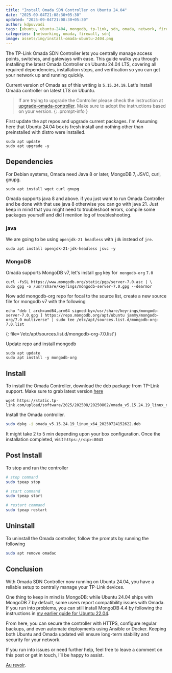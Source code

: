 ```yaml
---
title: "Install Omada SDN Controller on Ubuntu 24.04"
date: "2025-09-04T21:08:30+05:30"
updated: "2025-09-04T21:08:30+05:30"
author: kdpuvvadi
tags: [ubuntu, ubuntu-2404, mongodb, tp-link, sdn, omada, network, firewall, gateway, vpn, proxmox]
categories: [networking, omada, firewall, sdn]
image: assets/img/install-omada-ubuntu-2404.png
---
```


The TP-Link Omada SDN Controller lets you centrally manage access points, switches, and gateways with ease. This guide walks you through installing the latest Omada Controller on Ubuntu 24.04 LTS, covering all required dependencies, installation steps, and verification so you can get your network up and running quickly.

Current version of Omada as of this writing is `5.15.24.19`. Let's Install Omada controller on latest LTS on Ubuntu. 

> If are trying to upgrade the Controller please check the instruction at [upgrade-omada-controller](/posts/upgrade-omada-controller). Make sure to adopt the instructions based on your version.
{: .prompt-info }

First update the apt repos and upgrade current packages. I'm Assuming here that Ubuntu 24.04 box is fresh install and nothing other than preinstalled with distro were installed.

```shell
sudo apt update
sudo apt upgrade -y
```

## Dependencies

For Debian systems, Omada need Java 8 or later, MongoDB 7, JSVC, curl, gnupg.

```shell
sudo apt install wget curl gnupg
```

Omada supports java 8 and above. if you just want to run Omada Controller and be done with that use java 8 otherwise you can go with java 21. Just keep in mind that you might need to troubleshoot errors, compile some packages yourself and did I mention log of troubleshooting.

### java

We are going to be using `openjdk-21 headless` with `jdk` instead of `jre`. 

```shell
sudo apt install openjdk-21-jdk-headless jsvc -y
```

### MongoDB

Omada supports MongoDB v7, let's install `gpg` key for` mongodb-org` `7.0`

```shell
curl -fsSL https://www.mongodb.org/static/pgp/server-7.0.asc | \
sudo gpg -o /usr/share/keyrings/mongodb-server-7.0.gpg --dearmor
```

Now add mongodb-org repo for focal to the source list, create a new source file for mongodb v7 with the following

```shell
echo "deb [ arch=amd64,arm64 signed-by=/usr/share/keyrings/mongodb-server-7.0.gpg ] https://repo.mongodb.org/apt/ubuntu jammy/mongodb-org/7.0 multiverse" | sudo tee /etc/apt/sources.list.d/mongodb-org-7.0.list
```
{: file='/etc/apt/sources.list.d/mongodb-org-7.0.list'}

Update repo and install mongodb

```shell
sudo apt update
sudo apt install -y mongodb-org
```

## Install 

To install the Omada Controller, download the deb package from TP-Link support. Make sure to grab latest version [here](https://support.omadanetworks.com/us/product/omada-software-controller/?resourceType=download)

```shell
wget https://static.tp-link.com/upload/software/2025/202508/20250802/omada_v5.15.24.19_linux_x64_20250724152622.deb
```

Install the Omada controller. 

```bash
sudo dpkg -i omada_v5.15.24.19_linux_x64_20250724152622.deb
```

It might take 2 to 5 min depending upon your box configuration. Once the installation completed, visit `https://<ip>:8043`

## Post Install

To stop and run the controller

```bash
# stop command
sudo tpeap stop

# start command
sudo tpeap start

# restart command
sudo tpeap restart
```

## Uninstall

To uninstall the Omada controller, follow the prompts by running the following

```bash
sudo apt remove omadac
```

## Conclusion

With Omada SDN Controller now running on Ubuntu 24.04, you have a reliable setup to centrally manage your TP-Link devices.  

One thing to keep in mind is MongoDB: while Ubuntu 24.04 ships with MongoDB 7 by default, some users report compatibility issues with Omada. If you run into problems, you can still install MongoDB 4.4 by following the instructions in [my earlier guide for Ubuntu 22.04](/posts/omada-sdn-controller-ubuntu-22-04/#install-mongodb).  

From here, you can secure the controller with HTTPS, configure regular backups, and even automate deployments using Ansible or Docker. Keeping both Ubuntu and Omada updated will ensure long-term stability and security for your network. 

If you run into issues or need further help, feel free to leave a comment on this post or get in touch, I’ll be happy to assist.

[Au revoir](#conclusion).
